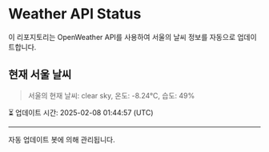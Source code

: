 
# Weather API Status

이 리포지토리는 OpenWeather API를 사용하여 서울의 날씨 정보를 자동으로 업데이트합니다.

## 현재 서울 날씨
> 서울의 현재 날씨: clear sky, 온도: -8.24°C, 습도: 49%

⏳ 업데이트 시간: 2025-02-08 01:44:57 (UTC)

---
자동 업데이트 봇에 의해 관리됩니다.
